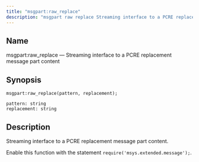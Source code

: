 ```yaml
---
title: "msgpart:raw_replace"
description: "msgpart raw replace Streaming interface to a PCRE replacement message part content msgpart raw replace pattern replacement Streaming interface to a PCRE replacement message part content Enable this function with the statement require msys extended message..."
---
```


<a name="lua.ref.msgpart_raw_replace"></a> 
## Name

msgpart:raw_replace — Streaming interface to a PCRE replacement message part content

<a name="idp17131360"></a> 
## Synopsis

`msgpart:raw_replace(pattern, replacement);`

```
pattern: string
replacement: string
```
<a name="idp17134320"></a> 
## Description

Streaming interface to a PCRE replacement message part content.

Enable this function with the statement `require('msys.extended.message');`.